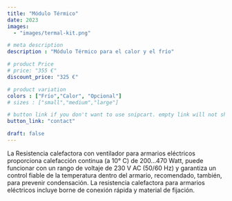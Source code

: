 ```yaml
---
title: "Módulo Térmico"
date: 2023
images: 
  - "images/termal-kit.png"

# meta description
description : "Módulo Térmico para el calor y el frío"

# product Price
# price: "355 €"
discount_price: "325 €"

# product variation
colors : ["Frío","Calor", "Opcional"]
# sizes : ["small","medium","large"]

# button link if you don't want to use snipcart. empty link will not show button
button_link: "contact"

draft: false
---
```


La Resistencia calefactora con ventilador para armarios eléctricos proporciona calefacción continua (a 10° C) de 200...470 Watt, puede funcionar con un rango de voltaje de 230 V AC (50/60 Hz) y garantiza un control fiable de la temperatura dentro del armario, recomendado, también, para prevenir condensación. La resistencia calefactora para armarios eléctricos incluye borne de conexión rápida y material de fijación.

